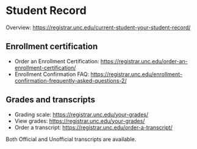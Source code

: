 # Student Record

Overview: https://registrar.unc.edu/current-student-your-student-record/

Enrollment certification
------------------------

* Order an Enrollment Certification: https://registrar.unc.edu/order-an-enrollment-certification/
* Enrollment Confirmation FAQ: https://registrar.unc.edu/enrollment-confirmation-frequently-asked-questions-2/

Grades and transcripts
----------------------

* Grading scale: https://registrar.unc.edu/your-grades/
* View grades: https://registrar.unc.edu/your-grades/
* Order a transcript: https://registrar.unc.edu/order-a-transcript/

Both Official and Unofficial transcripts are available.
